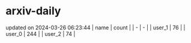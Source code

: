 # arxiv-daily
updated on 2024-03-26 06:23:44
| name | count |
| - | - |
| user_1 | 76 |
| user_0 | 244 |
| user_2 | 74 |
